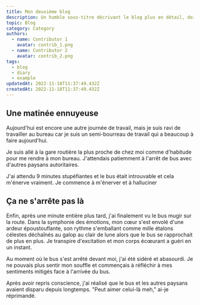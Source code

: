 ```yaml
---
title: Mon deuxième blog
description: Un humble sous-titre décrivant le blog plus en détail, doit être écrit en cas de phrase
topic: Blog
category: Category
authors:
  - name: Contributor 1
    avatar: contrib_1.png
  - name: Contributor 2
    avatar: contrib_2.png
tags:
  - blog
  - diary
  - example
updatedAt: 2022-11-18T11:37:49.432Z
createdAt: 2022-11-18T11:37:49.432Z
---
```


## Une matinée ennuyeuse

Aujourd'hui est encore une autre journée de travail, mais je suis ravi de travailler au bureau car je suis un semi-bourreau de travail qui a beaucoup à faire aujourd'hui.

Je suis allé à la gare routière la plus proche de chez moi comme d'habitude pour me rendre à mon bureau. J'attendais patiemment à l'arrêt de bus avec d'autres paysans autoritaires.

J'ai attendu 9 minutes stupéfiantes et le bus était introuvable et cela m'énerve vraiment. Je commence à m'énerver et à halluciner

## Ça ne s'arrête pas là

Enfin, après une minute entière plus tard, j'ai finalement vu le bus mugir sur la route. Dans la symphonie des émotions, mon cœur s'est envolé d'une ardeur époustouflante, son rythme s'emballant comme mille étalons célestes déchaînés au galop au clair de lune alors que le bus se rapprochait de plus en plus. Je transpire d'excitation et mon corps écœurant a guéri en un instant.

Au moment où le bus s'est arrêté devant moi, j'ai été sidéré et abasourdi. Je ne pouvais plus sentir mon souffle et commençais à réfléchir à mes sentiments mitigés face à l'arrivée du bus.

Après avoir repris conscience, j'ai réalisé que le bus et les autres paysans avaient disparu depuis longtemps. "Peut aimer celui-là meh," ai-je réprimandé.
